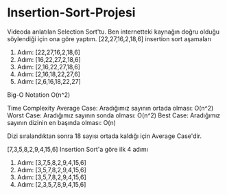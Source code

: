 # Insertion-Sort-Projesi
Videoda anlatılan Selection Sort'tu. Ben internetteki kaynağın doğru olduğu söylendiği için ona göre yaptım. 
[22,27,16,2,18,6] insertion sort aşamaları

1. Adım: [22,27,16,2,18,6]
2. Adım: [16,22,27,2,18,6]
3. Adım: [2,16,22,27,18,6]
4. Adım: [2,16,18,22,27,6]
5. Adım: [2,6,16,18,22,27]


Big-O Notation
O(n^2)



Time Complexity
Average Case: Aradığımız sayının ortada olması: O(n^2)
Worst Case: Aradığımız sayının sonda olması: O(n^2)
Best Case: Aradığımız sayının dizinin en başında olması: O(n)


Dizi sıralandıktan sonra 18 sayısı ortada kaldığı için Average Case'dir.


[7,3,5,8,2,9,4,15,6] Insertion Sort'a göre ilk 4 adımı
1. Adım: [3,7,5,8,2,9,4,15,6]
2. Adım: [3,5,7,8,2,9,4,15,6]
3. Adım: [3,5,7,8,2,9,4,15,6]
4. Adım: [2,3,5,7,8,9,4,15,6]
